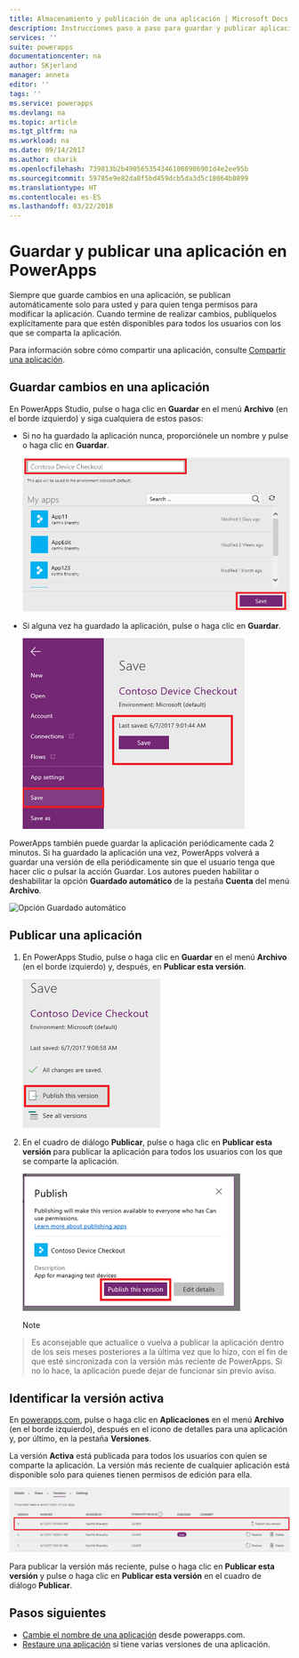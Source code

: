 ```yaml
---
title: Almacenamiento y publicación de una aplicación | Microsoft Docs
description: Instrucciones paso a paso para guardar y publicar aplicaciones para creadores de aplicaciones
services: ''
suite: powerapps
documentationcenter: na
author: SKjerland
manager: anneta
editor: ''
tags: ''
ms.service: powerapps
ms.devlang: na
ms.topic: article
ms.tgt_pltfrm: na
ms.workload: na
ms.date: 09/14/2017
ms.author: sharik
ms.openlocfilehash: 739813b2b4905653543461008986901d4e2ee95b
ms.sourcegitcommit: 59785e9e82da8f5bd459dcb5da3d5c18064b0899
ms.translationtype: HT
ms.contentlocale: es-ES
ms.lasthandoff: 03/22/2018
---
```

# <a name="save-and-publish-an-app-in-powerapps"></a>Guardar y publicar una aplicación en PowerApps
Siempre que guarde cambios en una aplicación, se publican automáticamente solo para usted y para quien tenga permisos para modificar la aplicación. Cuando termine de realizar cambios, publíquelos explícitamente para que estén disponibles para todos los usuarios con los que se comparta la aplicación.

Para información sobre cómo compartir una aplicación, consulte [Compartir una aplicación](share-app.md).

## <a name="save-changes-to-an-app"></a>Guardar cambios en una aplicación
En PowerApps Studio, pulse o haga clic en **Guardar** en el menú **Archivo** (en el borde izquierdo) y siga cualquiera de estos pasos:

* Si no ha guardado la aplicación nunca, proporciónele un nombre y pulse o haga clic en **Guardar**.

    ![Guardar nueva aplicación](./media/save-publish-app/save-as.png)
* Si alguna vez ha guardado la aplicación, pulse o haga clic en **Guardar**.  

    ![Guardar aplicación actualizada](./media/save-publish-app/save-app.png)

PowerApps también puede guardar la aplicación periódicamente cada 2 minutos. Si ha guardado la aplicación una vez, PowerApps volverá a guardar una versión de ella periódicamente sin que el usuario tenga que hacer clic o pulsar la acción Guardar. Los autores pueden habilitar o deshabilitar la opción **Guardado automático** de la pestaña **Cuenta** del menú **Archivo**.

![Opción Guardado automático](./media/save-publish-app/autosave.png)

## <a name="publish-an-app"></a>Publicar una aplicación
1. En PowerApps Studio, pulse o haga clic en **Guardar** en el menú **Archivo** (en el borde izquierdo) y, después, en **Publicar esta versión**.

    ![Publicar la aplicación](./media/save-publish-app/publish-app.png)
2. En el cuadro de diálogo **Publicar**, pulse o haga clic en **Publicar esta versión** para publicar la aplicación para todos los usuarios con los que se comparte la aplicación.

   ![Revisar la publicación](./media/save-publish-app/publish-review.png)

   > [!NOTE]
> Es aconsejable que actualice o vuelva a publicar la aplicación dentro de los seis meses posteriores a la última vez que lo hizo, con el fin de que esté sincronizada con la versión más reciente de PowerApps. Si no lo hace, la aplicación puede dejar de funcionar sin previo aviso.

## <a name="identify-the-live-version"></a>Identificar la versión activa
En [powerapps.com](https://web.powerapps.com), pulse o haga clic en **Aplicaciones** en el menú **Archivo** (en el borde izquierdo), después en el icono de detalles para una aplicación y, por último, en la pestaña **Versiones**.

La versión **Activa** está publicada para todos los usuarios con quien se comparte la aplicación. La versión más reciente de cualquier aplicación está disponible solo para quienes tienen permisos de edición para ella.

![Publicar desde el portal](./media/save-publish-app/publish-portal.png)

Para publicar la versión más reciente, pulse o haga clic en **Publicar esta versión** y pulse o haga clic en **Publicar esta versión** en el cuadro de diálogo **Publicar**.

## <a name="next-steps"></a>Pasos siguientes
* [Cambie el nombre de una aplicación](set-name-tile.md) desde powerapps.com.
* [Restaure una aplicación](restore-an-app.md) si tiene varias versiones de una aplicación.
